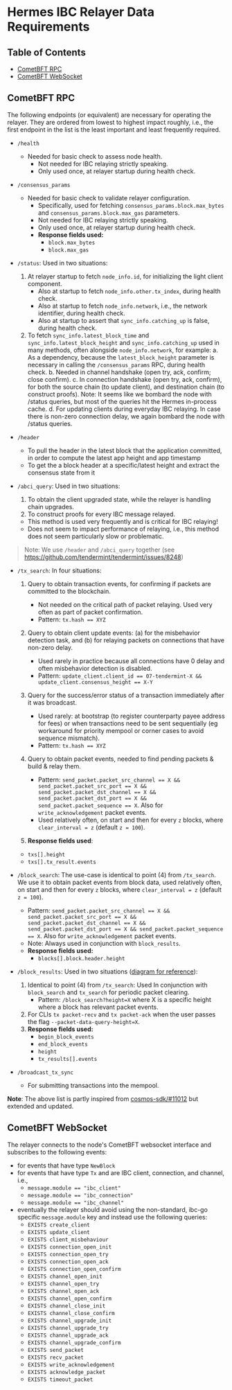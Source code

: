 # Hermes IBC Relayer Data Requirements

## Table of Contents

- [CometBFT RPC](#cometbft-rpc)
- [CometBFT WebSocket](#cometbft-websocket)

## CometBFT RPC

The following endpoints (or equivalent) are necessary for operating the relayer.
They are ordered from lowest to highest impact roughly, i.e., the first endpoint in the list is the least important and least frequently required.

- `/health`
  - Needed for basic check to assess node health.
    - Not needed for IBC relaying strictly speaking.
    - Only used once, at relayer startup during health check.

- `/consensus_params`
  - Needed for basic check to validate relayer configuration.
    - Specifically, used for fetching `consensus_params.block.max_bytes` and `consensus_params.block.max_gas` parameters.
    - Not needed for IBC relaying strictly speaking.
    - Only used once, at relayer startup during health check.
    - **Response fields used:**
        - `block.max_bytes`
        - `block.max_gas`

- `/status`: Used in two situations:
  1. At relayer startup to fetch `node_info.id`, for initializing the light client component.
     - Also at startup to fetch `node_info.other.tx_index`, during health check.
     - Also at startup to fetch `node_info.network`, i.e., the network identifier, during health check.
     - Also at startup to assert that `sync_info.catching_up` is false, during health check.
  2. To fetch `sync_info.latest_block_time` and `sync_info.latest_block_height` and `sync_info.catching_up` used in many methods, often alongside `node_info.network`, for example:
    a. As a dependency, because the `latest_block_height` parameter is necessary in calling the `/consensus_params` RPC, during health check.
    b. Needed in channel handshake (open try, ack, confirm; close confirm).
    c. In connection handshake (open try, ack, confirm), for both the source chain (to update client), and destination chain (to construct proofs). Note: It seems like we bombard the node with /status queries, but most of the queries hit the Hermes in-process cache.
    d. For updating clients during everyday IBC relaying. In case there is non-zero connection delay, we again bombard the node with /status queries.

- `/header`
    - To pull the header in the latest block that the application committed, in order to compute the latest app height and app timestamp
    - To get the a block header at a specific/latest height and extract the consensus state from it

- `/abci_query`: Used in two situations:
  1. To obtain the client upgraded state, while the relayer is handling chain upgrades.
  2. To construct proofs for every IBC message relayed.
    - This method is used very frequently and is critical for IBC relaying!
    - Does not seem to impact performance of relaying, i.e., this method does not seem particularly slow or problematic.

> Note: We use `/header` and `/abci_query` together (see https://github.com/tendermint/tendermint/issues/8248)

- `/tx_search`: In four situations:
  1. Query to obtain transaction events, for confirming if packets are committed to the blockchain.
        - Not needed on the critical path of packet relaying. Used very often as part of packet confirmation.
        - Pattern: `tx.hash == XYZ`
  2. Query to obtain client update events: (a) for the misbehavior detection task, and (b) for relaying packets on connections that have non-zero delay.
        - Used rarely in practice because all connections have 0 delay and often misbehavior detection is disabled.
        - Pattern: `update_client.client_id == 07-tendermint-X && update_client.consensus_height == X-Y`
  3. Query for the success/error status of a transaction immediately after it was broadcast.
        - Used rarely: at bootstrap (to register counterparty payee address for fees) or when transactions need to be sent sequentially (eg workaround for priority mempool or corner cases to avoid sequence mismatch).
        - Pattern: `tx.hash == XYZ`
  4. Query to obtain packet events, needed to find pending packets & build & relay them.
        - Pattern: `send_packet.packet_src_channel == X && send_packet.packet_src_port == X && send_packet.packet_dst_channel == X && send_packet.packet_dst_port == X && send_packet.packet_sequence == X`. Also for `write_acknowledgement` packet events.
        - Used relatively often, on start and then for every `z` blocks, where `clear_interval = z` (default `z = 100`).

  5. **Response fields used**:
    - `txs[].height`
    - `txs[].tx_result.events`

- `/block_search`: The use-case is identical to point (4) from `/tx_search`. We use it to obtain packet events from block data, used relatively often, on start and then for every `z` blocks, where `clear_interval = z` (default `z = 100`).
    - Pattern: `send_packet.packet_src_channel == X && send_packet.packet_src_port == X && send_packet.packet_dst_channel == X && send_packet.packet_dst_port == X && send_packet.packet_sequence == X`. Also for `write_acknowledgement` packet events.
    - Note: Always used in conjunction with `block_results`.
    - **Response fields used:**
        - `blocks[].block.header.height`

- `/block_results`: Used in two situations ([diagram for reference](https://app.excalidraw.com/l/4XqkU6POmGI/9jbKsT6mHxf)):
  1. Identical to point (4) from `/tx_search`: Used In conjunction with `block_search` and `tx_search` for periodic packet clearing.
      - Pattern: `/block_search?height=X` where X is a specific height where a block has relevant packet events.
  2. For CLIs `tx packet-recv` and `tx packet-ack` when the user passes the flag `--packet-data-query-height=X`.
  3. **Response fields used:**
     - `begin_block_events`
     - `end_block_events`
     - `height`
     - `tx_results[].events`

- `/broadcast_tx_sync`
  - For submitting transactions into the mempool.


__Note__: The above list is partly inspired from [cosmos-sdk/#11012](https://github.com/cosmos/cosmos-sdk/issues/11012) but extended and updated.

## CometBFT WebSocket

The relayer connects to the node's CometBFT websocket interface and subscribes to the following events:
- for events that have type `NewBlock`
- for events that have type `Tx` and are IBC client, connection, and channel, i.e.,
    - `message.module == "ibc_client"`
    - `message.module == "ibc_connection"`
    - `message.module == "ibc_channel"`
- eventually the relayer should avoid using the non-standard, ibc-go specific `message.module` key and instead use the following queries:
    - `EXISTS create_client`
    - `EXISTS update_client`
    - `EXISTS client_misbehaviour`
    - `EXISTS connection_open_init`
    - `EXISTS connection_open_try`
    - `EXISTS connection_open_ack`
    - `EXISTS connection_open_confirm`
    - `EXISTS channel_open_init`
    - `EXISTS channel_open_try`
    - `EXISTS channel_open_ack`
    - `EXISTS channel_open_confirm`
    - `EXISTS channel_close_init`
    - `EXISTS channel_close_confirm`
    - `EXISTS channel_upgrade_init`
    - `EXISTS channel_upgrade_try`
    - `EXISTS channel_upgrade_ack`
    - `EXISTS channel_upgrade_confirm`
    - `EXISTS send_packet`
    - `EXISTS recv_packet`
    - `EXISTS write_acknowledgement`
    - `EXISTS acknowledge_packet`
    - `EXISTS timeout_packet`

